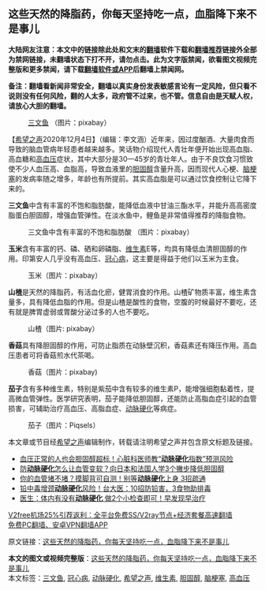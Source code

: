  <h2>这些天然的降脂药，你每天坚持吃一点，血脂降下来不是事儿</h2> <p class="notice"><b>大陆网友注意：本文中的链接除此处和文末的<a href="https://github.com/bannedbook/fanqiang" >翻墙</a>软件下载和<a href="https://github.com/killgcd/justmysocks/blob/master/README.md">翻墙推荐</a>链接外全部为禁网链接，未翻墙状态下打不开，请勿点击。此为文字版禁闻，欲看图文视频完整版和更多禁闻，请下载<a href="https://github.com/bannedbook/fanqiang">翻墙软件或APP</a>后翻墙上禁闻网。</p><p>备注：翻墙看新闻非常安全，翻墙以真实身份发表敏感言论有一定风险，但只看不说则没有任何风险，翻的人太多，政府管不过来，也不管。信息自由是天赋人权，请放心大胆的翻墙。</b></p>  <div class="entry"> <figure><figcaption><a href="https://www.bannedbook.org/bnews/tag/%e4%b8%89%e6%96%87%e9%b1%bc/" class="st_tag internal_tag" rel="tag" title="标签 三文鱼 下的日志">三文鱼</a>   （图片：pixabay）</figcaption></figure> <p>【<span class='wp_keywordlink_affiliate'><a href="https://www.soundofhope.org" title="希望之声" target="_blank">希望之声</a></span>2020年12月4日】（编辑：李文涵）近年来，因过度酗酒、大量肉食而导致的脑血管病年轻患者越来越多。笑话物介绍现代人青壮年便开始出现高血脂、高血糖和<a href="https://www.bannedbook.org/bnews/tag/%e9%ab%98%e8%a1%80%e5%8e%8b/" class="st_tag internal_tag" rel="tag" title="标签 高血压 下的日志">高血压</a>症状，其中大部分是30—45岁的青壮年人。由于不良饮食习惯致使不少人血压高、血脂高，导致血液里的<a href="https://www.bannedbook.org/bnews/tag/%e8%83%86%e5%9b%ba%e9%86%87/" class="st_tag internal_tag" rel="tag" title="标签 胆固醇 下的日志">胆固醇</a>含量升高，因而现代人心梗、<a href="https://www.bannedbook.org/bnews/tag/%e8%84%91%e6%a2%97%e5%a1%9e/" class="st_tag internal_tag" rel="tag" title="标签 脑梗塞 下的日志">脑梗塞</a>的发病率随之增多，年龄也有所提前。其实高血脂是可以通过饮食控制让它降下来的。</p> <p><strong>三文鱼</strong>中含有丰富的不饱和脂肪酸，能降低血液中甘油三酯水平，并能升高高密度脂蛋白胆固醇，增强血管弹性。在淡水鱼中，鲤鱼是非常值得推荐的降脂食物。</p>  <figure><figcaption>三文鱼中含有丰富的不饱和脂肪酸 （图片：pixabay）</figcaption></figure> <p><strong>玉米</strong>含有丰富的钙、磷、硒和卵磷脂、<a href="https://www.bannedbook.org/bnews/tag/%E7%BB%B4%E7%94%9F%E7%B4%A0/" class="st_tag internal_tag" rel="tag" title="标签 维生素 下的日志">维生素</a>E等，均具有降低血清胆固醇的作用。印第安人几乎没有高血压、<a href="https://www.bannedbook.org/bnews/tag/%E5%86%A0%E5%BF%83%E7%97%85/" class="st_tag internal_tag" rel="tag" title="标签 冠心病 下的日志">冠心病</a>，这主要是得益于他们以玉米为主食。</p> <figure><figcaption>玉米（图片：pixabay）</figcaption></figure> <p><strong>山楂</strong>是天然的降脂药，有活血化瘀，健胃消食的作用。山楂矿物质丰富，维生素含量多，具有降低血脂的作用。但是山楂是酸性的食物，空腹的时候最好不要吃，还有就是脾胃虚弱或胃酸分泌过多的人也不要吃。</p>  <figure><figcaption>山楂（图片: pixabay）</figcaption></figure> <p><strong>香菇</strong>具有降胆固醇的作用，可防止脂质在动脉壁沉积，香菇素还有降压作用。高血压患者可将香菇煎水代茶喝。</p> <figure><figcaption>香菇（图片：pixabay)</figcaption></figure> <p><strong>茄子</strong>含有多种维生素，特别是紫茄中含有较多的维生素P，能增强细胞黏着性，提高微血管弹性。医学研究表明，茄子能降低胆固醇，还能防止高脂血症引起的血管损害，可辅助治疗高血压、高脂血症、<a href="https://www.bannedbook.org/bnews/tag/%e5%8a%a8%e8%84%89%e7%a1%ac%e5%8c%96/" class="st_tag internal_tag" rel="tag" title="标签 动脉硬化 下的日志">动脉硬化</a>等病症。</p>  <figure><figcaption>茄子（图片：Piqsels）</figcaption></figure> <p>本文章或节目经<a href="https://www.bannedbook.org/bnews/tag/%e5%b8%8c%e6%9c%9b%e4%b9%8b%e5%a3%b0/" class="st_tag internal_tag" rel="tag" title="标签 希望之声 下的日志">希望之声</a>编辑制作，转载请注明希望之声并包含原文标题及链接。</p> <ul class='op-related-articles' title='相关阅读'> <li><a href='https://www.bannedbook.org/bnews/health/20200930/1405482.html' target='_blank'>血压正常的人也会胆固醇超标！心脏科医师教“<b>动脉硬化</b>指数”预测风险</a></li> <li><a href='https://www.bannedbook.org/bnews/health/20200915/1396642.html' target='_blank'>防<b>动脉硬化</b>怎么让血管变软？向日本和法国人学3个撇步降低胆固醇</a></li> <li><a href='https://www.bannedbook.org/bnews/lifebaike/20200915/1396552.html' target='_blank'>你的血管堵不堵？摸脚背可自测！别等<b>动脉硬化</b>上身 3招疏通</a></li> <li><a href='https://www.bannedbook.org/bnews/health/20200827/1386406.html' target='_blank'>铅中毒增颈<b>动脉硬化</b>风险！台大医：10招防铅害，3食物助排毒</a></li> <li><a href='https://www.bannedbook.org/bnews/health/20200620/1347698.html' target='_blank'>医生：体内有没有<b>动脉硬化</b> 做2个小检查即可！早发现早治疗</a></li> </ul> <p class="texttj"> <a href="https://www.bannedbook.org/forum23/topic22702.html" target="_blank">V2free机场25%引荐返利：全平台免费SS/V2ray节点+经济套餐高速翻墙</a><br/> <a href="https://github.com/bannedbook/fanqiang/wiki/%E7%A6%81%E9%97%BB%E7%BD%91%E5%AE%89%E5%8D%93%E7%BF%BB%E5%A2%99%E6%96%B0%E9%97%BBAPP" target="_blank">免费PC翻墙、安卓VPN翻墙APP</a></p><p>原文链接：<a class="src_link"  href="https://www.soundofhope.org/post/388066" target="_blank">这些天然的降脂药，你每天坚持吃一点，血脂降下来不是事儿</a></p><a name='sharetosocial'></a>       <div><b>本文的图文或视频完整版</b>：<a href='https://www.bannedbook.org/bnews/comments/20201205/1442299.html'>这些天然的降脂药，你每天坚持吃一点，血脂降下来不是事儿</a></div>  </div><!--END ENTRY--> <div class="postfooter"> <div>本文标签：<a href="https://www.bannedbook.org/bnews/tag/%e4%b8%89%e6%96%87%e9%b1%bc/" rel="tag">三文鱼</a>, <a href="https://www.bannedbook.org/bnews/tag/%E5%86%A0%E5%BF%83%E7%97%85/" rel="tag">冠心病</a>, <a href="https://www.bannedbook.org/bnews/tag/%e5%8a%a8%e8%84%89%e7%a1%ac%e5%8c%96/" rel="tag">动脉硬化</a>, <a href="https://www.bannedbook.org/bnews/tag/%e5%b8%8c%e6%9c%9b%e4%b9%8b%e5%a3%b0/" rel="tag">希望之声</a>, <a href="https://www.bannedbook.org/bnews/tag/%E7%BB%B4%E7%94%9F%E7%B4%A0/" rel="tag">维生素</a>, <a href="https://www.bannedbook.org/bnews/tag/%e8%83%86%e5%9b%ba%e9%86%87/" rel="tag">胆固醇</a>, <a href="https://www.bannedbook.org/bnews/tag/%e8%84%91%e6%a2%97%e5%a1%9e/" rel="tag">脑梗塞</a>, <a href="https://www.bannedbook.org/bnews/tag/%e9%ab%98%e8%a1%80%e5%8e%8b/" rel="tag">高血压</a></div>  </div><!--END POSTFOOTER--> 